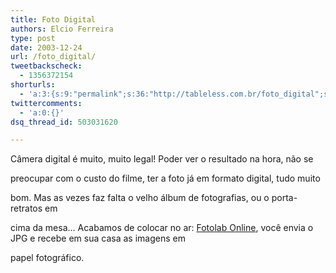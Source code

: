 ```yaml
---
title: Foto Digital
authors: Elcio Ferreira
type: post
date: 2003-12-24
url: /foto_digital/
tweetbackscheck:
  - 1356372154
shorturls:
  - 'a:3:{s:9:"permalink";s:36:"http://tableless.com.br/foto_digital";s:7:"tinyurl";s:26:"http://tinyurl.com/3g9fzks";s:4:"isgd";s:19:"http://is.gd/NKOC10";}'
twittercomments:
  - 'a:0:{}'
dsq_thread_id: 503031620

---
```

Câmera digital é muito, muito legal! Poder ver o resultado na hora, não se
  
preocupar com o custo do filme, ter a foto já em formato digital, tudo muito
  
bom. Mas as vezes faz falta o velho álbum de fotografias, ou o porta-retratos em
  
cima da mesa&#8230; Acabamos de colocar no ar: [Fotolab Online][1], você envia o JPG e recebe em sua casa as imagens em
  
papel fotográfico.

 [1]: http://www.fotolab.com.br/ "Fotolab - revelação digital, fotografia, câmera digital, banco de
imagens"